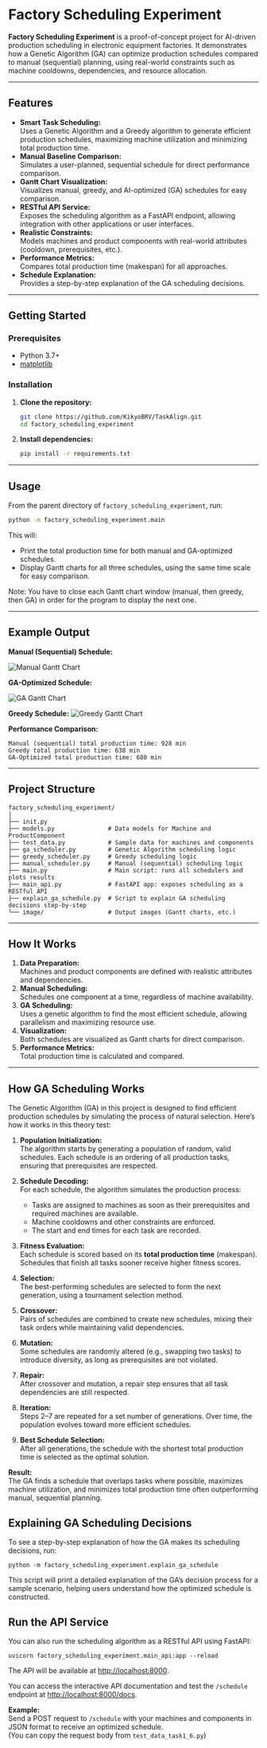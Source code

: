 # Factory Scheduling Experiment

**Factory Scheduling Experiment** is a proof-of-concept project for AI-driven production scheduling in electronic equipment factories. It demonstrates how a Genetic Algorithm (GA) can optimize production schedules compared to manual (sequential) planning, using real-world constraints such as machine cooldowns, dependencies, and resource allocation.

---

## Features

- **Smart Task Scheduling:**  
  Uses a Genetic Algorithm and a Greedy algorithm to generate efficient production schedules, maximizing machine utilization and minimizing total production time.
- **Manual Baseline Comparison:**  
  Simulates a user-planned, sequential schedule for direct performance comparison.
- **Gantt Chart Visualization:**  
  Visualizes manual, greedy, and AI-optimized (GA) schedules for easy comparison.
- **RESTful API Service:**  
  Exposes the scheduling algorithm as a FastAPI endpoint, allowing integration with other applications or user interfaces.
- **Realistic Constraints:**  
  Models machines and product components with real-world attributes (cooldown, prerequisites, etc.).
- **Performance Metrics:**  
  Compares total production time (makespan) for all approaches.
- **Schedule Explanation:**  
  Provides a step-by-step explanation of the GA scheduling decisions.

---

## Getting Started

### Prerequisites

- Python 3.7+
- [matplotlib](https://matplotlib.org/)

### Installation

1. **Clone the repository:**
   ```bash
   git clone https://github.com/KikyoBRV/TaskAlign.git
   cd factory_scheduling_experiment
   ```

2. **Install dependencies:**
   ```bash
   pip install -r requirements.txt
   ```

---

## Usage

From the parent directory of `factory_scheduling_experiment`, run:

```bash
python -m factory_scheduling_experiment.main
```

This will:

- Print the total production time for both manual and GA-optimized schedules. 
- Display Gantt charts for all three schedules, using the same time scale for easy comparison.

Note:
You have to close each Gantt chart window (manual, then greedy, then GA) in order for the program to display the next one.

---

## Example Output

**Manual (Sequential) Schedule:**

![Manual Gantt Chart](image/manual2_output.png)

**GA-Optimized Schedule:**

![GA Gantt Chart](image/ga2_output.png)

**Greedy Schedule:**
![Greedy Gantt Chart](image/greedy2_output.png)

**Performance Comparison:**

```
Manual (sequential) total production time: 928 min
Greedy total production time: 638 min
GA-Optimized total production time: 680 min
```

---

## Project Structure

```
factory_scheduling_experiment/
│
├── init.py
├── models.py               # Data models for Machine and ProductComponent
├── test_data.py            # Sample data for machines and components
├── ga_scheduler.py         # Genetic Algorithm scheduling logic
├── greedy_scheduler.py     # Greedy scheduling logic
├── manual_scheduler.py     # Manual (sequential) scheduling logic
├── main.py                 # Main script: runs all schedulers and plots results
├── main_api.py             # FastAPI app: exposes scheduling as a RESTful API
├── explain_ga_schedule.py  # Script to explain GA scheduling decisions step-by-step
└── image/                  # Output images (Gantt charts, etc.)
```

---

## How It Works

1. **Data Preparation:**  
   Machines and product components are defined with realistic attributes and dependencies.
2. **Manual Scheduling:**  
   Schedules one component at a time, regardless of machine availability.
3. **GA Scheduling:**  
   Uses a genetic algorithm to find the most efficient schedule, allowing parallelism and maximizing resource use.
4. **Visualization:**  
   Both schedules are visualized as Gantt charts for direct comparison.
5. **Performance Metrics:**  
   Total production time is calculated and compared.

---

## How GA Scheduling Works

The Genetic Algorithm (GA) in this project is designed to find efficient production schedules by simulating the process of natural selection. Here’s how it works in this theory test:

1. **Population Initialization:**  
   The algorithm starts by generating a population of random, valid schedules. Each schedule is an ordering of all production tasks, ensuring that prerequisites are respected.

2. **Schedule Decoding:**  
   For each schedule, the algorithm simulates the production process:
   - Tasks are assigned to machines as soon as their prerequisites and required machines are available.
   - Machine cooldowns and other constraints are enforced.
   - The start and end times for each task are recorded.

3. **Fitness Evaluation:**  
   Each schedule is scored based on its **total production time** (makespan). Schedules that finish all tasks sooner receive higher fitness scores.

4. **Selection:**  
   The best-performing schedules are selected to form the next generation, using a tournament selection method.

5. **Crossover:**  
   Pairs of schedules are combined to create new schedules, mixing their task orders while maintaining valid dependencies.

6. **Mutation:**  
   Some schedules are randomly altered (e.g., swapping two tasks) to introduce diversity, as long as prerequisites are not violated.

7. **Repair:**  
   After crossover and mutation, a repair step ensures that all task dependencies are still respected.

8. **Iteration:**  
   Steps 2–7 are repeated for a set number of generations. Over time, the population evolves toward more efficient schedules.

9. **Best Schedule Selection:**  
   After all generations, the schedule with the shortest total production time is selected as the optimal solution.

**Result:**  
The GA finds a schedule that overlaps tasks where possible, maximizes machine utilization, and minimizes total production time often outperforming manual, sequential planning.

## Explaining GA Scheduling Decisions

To see a step-by-step explanation of how the GA makes its scheduling decisions, run:

```
python -m factory_scheduling_experiment.explain_ga_schedule
```
This script will print a detailed explanation of the GA’s decision process for a sample scenario, helping users understand how the optimized schedule is constructed.

## Run the API Service

You can also run the scheduling algorithm as a RESTful API using FastAPI:

```
uvicorn factory_scheduling_experiment.main_api:app --reload
```

The API will be available at [http://localhost:8000](http://localhost:8000).

You can access the interactive API documentation and test the `/schedule` endpoint at [http://localhost:8000/docs](http://localhost:8000/docs).

**Example:**  
Send a POST request to `/schedule` with your machines and components in JSON format to receive an optimized schedule.  
(You can copy the request body from `test_data_task1_6.py`)
